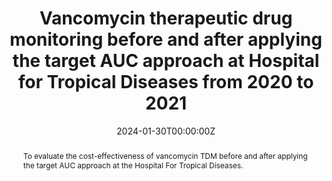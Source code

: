 ---
authors: Truong Thuy Quynh, Huynh Phuong Thao, Nguyen Phan Thuy Nhien, Nguyen Van Vinh Chau, Nguyen Thi Hai Yen.
date: "2024-01-30T00:00:00Z"
doi: 10.51298/vmj.v534i1B.8273
abstract: To evaluate the cost-effectiveness of vancomycin TDM before and after applying the target AUC approach at the Hospital For Tropical Diseases.
tags:
- Antibiotic Stewardship Program, Health Technology Assessment
title: Vancomycin therapeutic drug monitoring before and after applying the target AUC approach at Hospital for Tropical Diseases from 2020 to 2021
url_source: https://doi.org/10.51298/vmj.v534i1B.8273
---